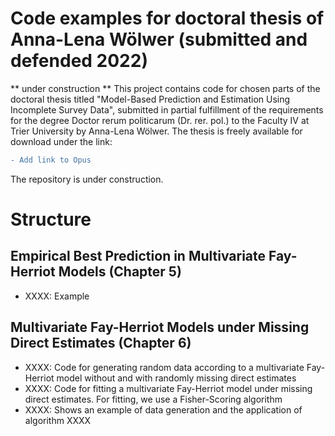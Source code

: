 # Code examples for doctoral thesis of Anna-Lena Wölwer (submitted and defended 2022)
** under construction **
This project contains code for chosen parts of the doctoral thesis titled "Model-Based Prediction and Estimation Using Incomplete Survey Data", submitted in partial fulfillment of the requirements for the degree Doctor rerum politicarum (Dr. rer. pol.) to the Faculty IV at Trier University by Anna-Lena Wölwer. The thesis is freely available for download under the link:
```diff
- Add link to Opus
```

The repository is under construction.

# Structure

## Empirical Best Prediction in Multivariate Fay-Herriot Models (Chapter 5)
- XXXX: Example

## Multivariate Fay-Herriot Models under Missing Direct Estimates (Chapter 6)
- XXXX: Code for generating random data according to a multivariate Fay-Herriot model without and with randomly missing direct estimates
- XXXX: Code for fitting a multivariate Fay-Herriot model under missing direct estimates. For fitting, we use a Fisher-Scoring algorithm
- XXXX: Shows an example of data generation and the application of algorithm XXXX 
